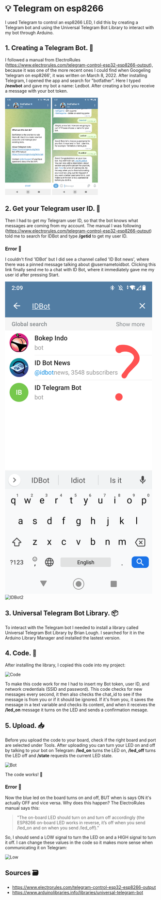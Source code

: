 # :bulb: Telegram on esp8266
I used Telegram to control an esp8266 LED, I did this by creating a Telegram bot and using the Universal Telegram Bot Library to interact with my bot through Arduino.

## 1. Creating a Telegram Bot. :robot:
I followed a manual from ElectroRules (https://www.electrorules.com/telegram-control-esp32-esp8266-output), because it was one of the more recent ones I could find when Googeling 'telegram on esp8266', it was written on March 8, 2022.
After installing Telegram, I opened the app and search for "botfather". Here I typed **/newbot** and gave my bot a name: Ledbot. After creating a bot you receive a message with your bot token.

<img src="https://github.com/rarooij98/telegram-on-esp8266/blob/main/images/Botfather.png" width=30% height=30%> <img src="https://github.com/rarooij98/telegram-on-esp8266/blob/main/images/Newbot.png" width=30% height=30%>

## 2. Get your Telegram user ID. :raising_hand:
Then I had to get my Telegram user ID, so that the bot knows what messages are coming from my account. The manual I was following (https://www.electrorules.com/telegram-control-esp32-esp8266-output) told me to search for IDBot and type **/getid** to get my user ID. 

### Error :triangular_flag_on_post:
I couldn't find 'IDBot' but I did see a channel called 'ID Bot news', where there was a pinned message talking about @usernametoidbot. Clicking this link finally send me to a chat with ID Bot, where it immediately gave me my user id after pressing Start.

![IDBot](images/idbot.png)
![IDBot2](images/idbot2.ng)

## 3. Universal Telegram Bot Library. :package:
To interact with the Telegram bot I needed to install a library called Universal Telegram Bot Library by Brian Lough. 
I searched for it in the Arduino Library Manager and installed the lastest version.

## 4. Code. :crystal_ball:
After installing the library, I copied this code into my project:

![Code](images/code.png)

To make this code work for me I had to insert my Bot token, user ID, and network credentials (SSID and password). This code checks for new messages every second, it then also checks the chat_id to see if the message is from you or if it should be ignored. If it's from you, it saves the message in a text variable and checks its content, and when it receives the **/led_on** message it turns on the LED and sends a confirmation mesage.

## 5. Upload. :inbox_tray:
Before you upload the code to your board, check if the right board and port are selected under Tools. After uploading you can turn your LED on and off by talking to your bot on Telegram: **/led_on** turns the LED on, **/led_off** turns the LED off and **/state** requests the current LED state.

![Bot](images/bot.png)

The code works! :tada:

### Error :triangular_flag_on_post:
Now the blue led on the board turns on and off, BUT when is says ON it's actually OFF and vice versa. Why does this happen?
The ElectroRules manual says this:
> "The on-board LED should turn on and turn off accordingly (the ESP8266 on-board LED works in reverse, it’s off when you send /led_on and on when you send /led_off)."

So, I should send a LOW signal to turn the LED on and a HIGH signal to turn it off. I can change these values in the code so it makes more sense when communicating it on Telegram:

![Low](images/low.png) 

## Sources :card_file_box:
- https://www.electrorules.com/telegram-control-esp32-esp8266-output
- https://www.arduinolibraries.info/libraries/universal-telegram-bot
